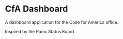 CfA Dashboard
=============

A dashboard application for the Code for America office.

Inspired by the Panic Status Board
